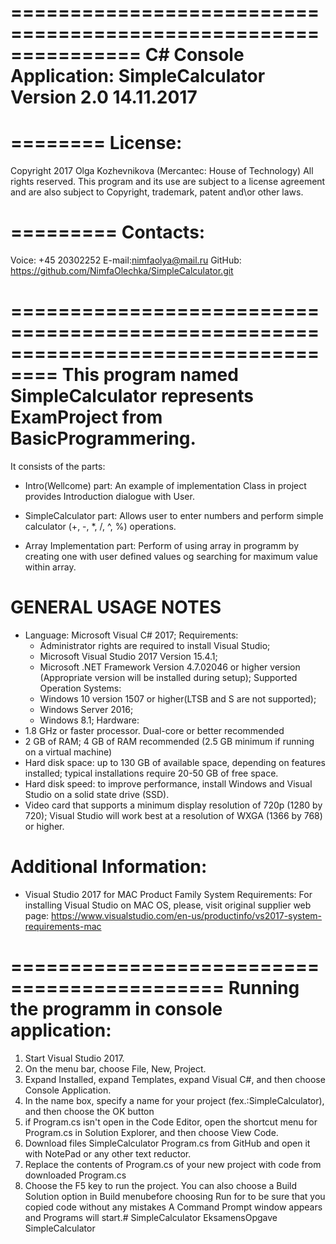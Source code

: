 ===============================================================
C# Console Application: SimpleCalculator Version 2.0 14.11.2017
===============================================================


========
License:
========
Copyright 2017 Olga Kozhevnikova (Mercantec: House of Technology) 
All rights reserved. This program and its use are subject to a license agreement 
and are also subject to Copyright, trademark, patent and\or other laws.


=========
Contacts:
=========
Voice: +45 20302252
E-mail:nimfaolya@mail.ru
GitHub: https://github.com/NimfaOlechka/SimpleCalculator.git


==================================================================================
This program named SimpleCalculator represents ExamProject from BasicProgrammering.
===================================================================================
It consists of the parts: 

- Intro(Wellcome) part: An example of implementation Class in project provides Introduction dialogue with User.

- SimpleCalculator part: Allows user to enter numbers and perform simple calculator (+, -, *, /, ^, %) operations.

- Array Implementation part: Perform of using array in programm by creating one 
			     with user defined values og searching for maximum value 
                             within array.



GENERAL USAGE NOTES
===================

- Language: Microsoft Visual C# 2017;
Requirements:
   - Administrator rights are required to install Visual Studio;
   - Microsoft Visual Studio 2017 Version 15.4.1;
   - Microsoft .NET Framework Version 4.7.02046 or higher version (Appropriate version will be installed during setup);
Supported Operation Systems:
   - Windows 10 version 1507 or higher(LTSB and S are not supported);
   - Windows Server 2016;
   - Windows 8.1;
Hardware:
- 1.8 GHz or faster processor. Dual-core or better recommended
- 2 GB of RAM; 4 GB of RAM recommended (2.5 GB minimum if running on a virtual machine)
- Hard disk space: up to 130 GB of available space, depending on features installed; typical installations require 20-50 GB of free space.
- Hard disk speed: to improve performance, install Windows and Visual Studio on a solid state drive (SSD).
- Video card that supports a minimum display resolution of 720p (1280 by 720); Visual Studio will work best at a resolution of WXGA (1366 by 768) or higher.

Additional Information:
=======================

- Visual Studio 2017 for MAC Product Family System Requirements:
For installing Visual Studio on MAC OS, please, visit original supplier web page:
https://www.visualstudio.com/en-us/productinfo/vs2017-system-requirements-mac

============================================
Running the programm in console application:
============================================

1. Start Visual Studio 2017.
2. On the menu bar, choose File, New, Project.
3. Expand Installed, expand Templates, expand Visual C#, 
and then choose Console Application.
4. In the name box, specify a name for your project (fex.:SimpleCalculator), and then choose the OK button
5. if Program.cs isn't open in the Code Editor, open the shortcut 
menu for Program.cs in Solution Explorer, and then choose View Code.
6. Download files SimpleCalculator Program.cs from GitHub and open it with NotePad or any other text reductor.
7. Replace the contents of Program.cs of your new project with code from downloaded Program.cs
8. Choose the F5 key to run the project. You can also choose a Build Solution 
option in Build menubefore choosing Run for to be sure that you copied code without 
any mistakes A Command Prompt window appears and Programs will start.# SimpleCalculator
EksamensOpgave SimpleCalculator

